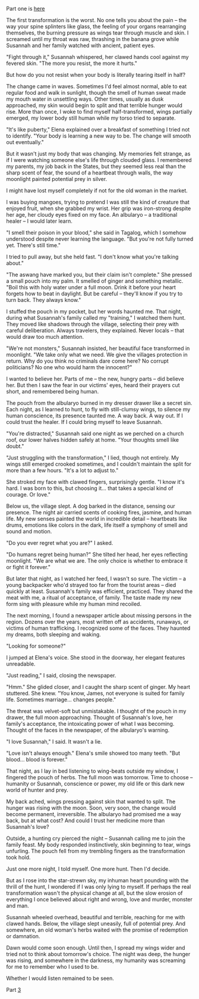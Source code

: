 Part one is [here](https://www.reddit.com/r/nosleep/s/1GshIQpVZ6)



The first transformation is the worst. No one tells you about the pain – the way your spine splinters like glass, the feeling of your organs rearranging themselves, the burning pressure as wings tear through muscle and skin. I screamed until my throat was raw, thrashing in the banana grove while Susannah and her family watched with ancient, patient eyes.

"Fight through it," Susannah whispered, her clawed hands cool against my fevered skin. "The more you resist, the more it hurts."

But how do you not resist when your body is literally tearing itself in half?

The change came in waves. Sometimes I'd feel almost normal, able to eat regular food and walk in sunlight, though the smell of human sweat made my mouth water in unsettling ways. Other times, usually as dusk approached, my skin would begin to split and that terrible hunger would rise. More than once, I woke to find myself half-transformed, wings partially emerged, my lower body still human while my torso tried to separate.

"It's like puberty," Elena explained over a breakfast of something I tried not to identify. "Your body is learning a new way to be. The change will smooth out eventually."

But it wasn't just my body that was changing. My memories felt strange, as if I were watching someone else's life through clouded glass. I remembered my parents, my job back in the States, but they seemed less real than the sharp scent of fear, the sound of a heartbeat through walls, the way moonlight painted potential prey in silver.

I might have lost myself completely if not for the old woman in the market.

I was buying mangoes, trying to pretend I was still the kind of creature that enjoyed fruit, when she grabbed my wrist. Her grip was iron-strong despite her age, her cloudy eyes fixed on my face. An albularyo – a traditional healer – I would later learn.

"I smell their poison in your blood," she said in Tagalog, which I somehow understood despite never learning the language. "But you're not fully turned yet. There's still time."

I tried to pull away, but she held fast. "I don't know what you're talking about."

"The aswang have marked you, but their claim isn't complete." She pressed a small pouch into my palm. It smelled of ginger and something metallic. "Boil this with holy water under a full moon. Drink it before your heart forgets how to beat in daylight. But be careful – they'll know if you try to turn back. They always know."

I stuffed the pouch in my pocket, but her words haunted me. That night, during what Susannah's family called my "training," I watched them hunt. They moved like shadows through the village, selecting their prey with careful deliberation. Always travelers, they explained. Never locals – that would draw too much attention.

"We're not monsters," Susannah insisted, her beautiful face transformed in moonlight. "We take only what we need. We give the villages protection in return. Why do you think no criminals dare come here? No corrupt politicians? No one who would harm the innocent?"

I wanted to believe her. Parts of me – the new, hungry parts – did believe her. But then I saw the fear in our victims' eyes, heard their prayers cut short, and remembered being human.

The pouch from the albularyo burned in my dresser drawer like a secret sin. Each night, as I learned to hunt, to fly with still-clumsy wings, to silence my human conscience, its presence taunted me. A way back. A way out. If I could trust the healer. If I could bring myself to leave Susannah.

"You're distracted," Susannah said one night as we perched on a church roof, our lower halves hidden safely at home. "Your thoughts smell like doubt."

"Just struggling with the transformation," I lied, though not entirely. My wings still emerged crooked sometimes, and I couldn't maintain the split for more than a few hours. "It's a lot to adjust to."

She stroked my face with clawed fingers, surprisingly gentle. "I know it's hard. I was born to this, but choosing it... that takes a special kind of courage. Or love."

Below us, the village slept. A dog barked in the distance, sensing our presence. The night air carried scents of cooking fires, jasmine, and human life. My new senses painted the world in incredible detail – heartbeats like drums, emotions like colors in the dark, life itself a symphony of smell and sound and motion.

"Do you ever regret what you are?" I asked.

"Do humans regret being human?" She tilted her head, her eyes reflecting moonlight. "We are what we are. The only choice is whether to embrace it or fight it forever."

But later that night, as I watched her feed, I wasn't so sure. The victim – a young backpacker who'd strayed too far from the tourist areas – died quickly at least. Susannah's family was efficient, practiced. They shared the meat with me, a ritual of acceptance, of family. The taste made my new form sing with pleasure while my human mind recoiled.

The next morning, I found a newspaper article about missing persons in the region. Dozens over the years, most written off as accidents, runaways, or victims of human trafficking. I recognized some of the faces. They haunted my dreams, both sleeping and waking.

"Looking for someone?" 

I jumped at Elena's voice. She stood in the doorway, her elegant features unreadable. 

"Just reading," I said, closing the newspaper.

"Hmm." She glided closer, and I caught the sharp scent of ginger. My heart stuttered. She knew. "You know, James, not everyone is suited for family life. Sometimes marriage... changes people."

The threat was velvet-soft but unmistakable. I thought of the pouch in my drawer, the full moon approaching. Thought of Susannah's love, her family's acceptance, the intoxicating power of what I was becoming. Thought of the faces in the newspaper, of the albularyo's warning.

"I love Susannah," I said. It wasn't a lie.

"Love isn't always enough." Elena's smile showed too many teeth. "But blood... blood is forever."

That night, as I lay in bed listening to wing-beats outside my window, I fingered the pouch of herbs. The full moon was tomorrow. Time to choose – humanity or Susannah, conscience or power, my old life or this dark new world of hunter and prey.

My back ached, wings pressing against skin that wanted to split. The hunger was rising with the moon. Soon, very soon, the change would become permanent, irreversible. The albularyo had promised me a way back, but at what cost? And could I trust her medicine more than Susannah's love?

Outside, a hunting cry pierced the night – Susannah calling me to join the family feast. My body responded instinctively, skin beginning to tear, wings unfurling. The pouch fell from my trembling fingers as the transformation took hold.

Just one more night, I told myself. One more hunt. Then I'd decide.

But as I rose into the star-strewn sky, my inhuman heart pounding with the thrill of the hunt, I wondered if I was only lying to myself. If perhaps the real transformation wasn't the physical change at all, but the slow erosion of everything I once believed about right and wrong, love and murder, monster and man.

Susannah wheeled overhead, beautiful and terrible, reaching for me with clawed hands. Below, the village slept uneasily, full of potential prey. And somewhere, an old woman's herbs waited with the promise of redemption or damnation.

Dawn would come soon enough. Until then, I spread my wings wider and tried not to think about tomorrow's choice. The night was deep, the hunger was rising, and somewhere in the darkness, my humanity was screaming for me to remember who I used to be.

Whether I would listen remained to be seen.


Part [3](https://www.reddit.com/r/nosleep/s/pMVwgqmFTE)
